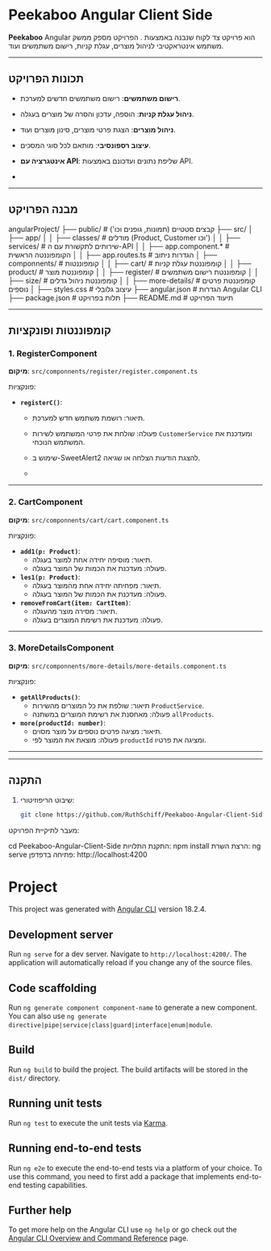 # Peekaboo Angular Client Side

**Peekaboo**  Angular הוא פרויקט צד לקוח שנבנה באמצעות .
הפרויקט מספק ממשק משתמש אינטראקטיבי לניהול מוצרים, עגלת קניות, רישום משתמשים ועוד.





---

## תכונות הפרויקט

- **רישום משתמשים**: רישום משתמשים חדשים למערכת.
- **ניהול עגלת קניות**: הוספה, עדכון והסרה של מוצרים בעגלה.
- **ניהול מוצרים**: הצגת פרטי מוצרים, סינון מוצרים ועוד.
- **עיצוב רספונסיבי**: מותאם לכל סוגי המסכים.
- **אינטגרציה עם API**: שליפת נתונים ועדכונם באמצעות API.

- 

---

## מבנה הפרויקט

angularProject/ ├── public/ # קבצים סטטיים (תמונות, גופנים וכו') ├── src/ │ ├── app/ │ │ ├── classes/ # מודלים (Product, Customer וכו') │ │ ├── services/ # שירותים לתקשורת עם ה-API │ │ ├── app.component.* # הקומפוננטה הראשית │ │ ├── app.routes.ts # הגדרות ניתוב │ ├── componnents/ # קומפוננטות │ │ ├── cart/ # קומפוננטת עגלת קניות │ │ ├── product/ # קומפוננטת מוצר │ │ ├── register/ # קומפוננטת רישום משתמשים │ │ ├── size/ # קומפוננטת ניהול גדלים │ │ ├── more-details/ # קומפוננטת פרטים נוספים │ ├── styles.css # עיצוב גלובלי ├── angular.json # הגדרות Angular CLI ├── package.json # תלות בפרויקט ├── README.md # תיעוד הפרויקט






---

## קומפוננטות ופונקציות

### 1. **RegisterComponent**
**מיקום**: `src/componnents/register/register.component.ts`

פונקציות:
- **`registerC()`**: 
  - תיאור: רושמת משתמש חדש למערכת.
  - פעולה: שולחת את פרטי המשתמש לשירות `CustomerService` ומעדכנת את המשתמש הנוכחי.
  - שימוש ב-SweetAlert2 להצגת הודעות הצלחה או שגיאה.
 
  - 

---

### 2. **CartComponent**
**מיקום**: `src/componnents/cart/cart.component.ts`

פונקציות:
- **`add1(p: Product)`**:
  - תיאור: מוסיפה יחידה אחת למוצר בעגלה.
  - פעולה: מעדכנת את הכמות של המוצר בעגלה.
- **`les1(p: Product)`**:
  - תיאור: מפחיתה יחידה אחת מהמוצר בעגלה.
  - פעולה: מעדכנת את הכמות של המוצר בעגלה.
- **`removeFromCart(item: CartItem)`**:
  - תיאור: מסירה מוצר מהעגלה.
  - פעולה: מעדכנת את רשימת המוצרים בעגלה.

---

### 3. **MoreDetailsComponent**
**מיקום**: `src/componnents/more-details/more-details.component.ts`

פונקציות:
- **`getAllProducts()`**:
  - תיאור: שולפת את כל המוצרים מהשירות `ProductService`.
  - פעולה: מאחסנת את רשימת המוצרים במשתנה `allProducts`.
- **`more(productId: number)`**:
  - תיאור: מציגה פרטים נוספים על מוצר מסוים.
  - פעולה: מוצאת את המוצר לפי `productId` ומציגה את פרטיו.

---



---

## התקנה

1. שיבוט הריפוזיטורי:
   ```bash
   git clone https://github.com/RuthSchiff/Peekaboo-Angular-Client-Side.git


מעבר לתיקיית הפרויקט:


cd Peekaboo-Angular-Client-Side
התקנת התלויות:
npm install
הרצת השרת:
ng serve
פתיחה בדפדפן:
http://localhost:4200















# Project

This project was generated with [Angular CLI](https://github.com/angular/angular-cli) version 18.2.4.

## Development server

Run `ng serve` for a dev server. Navigate to `http://localhost:4200/`. The application will automatically reload if you change any of the source files.

## Code scaffolding

Run `ng generate component component-name` to generate a new component. You can also use `ng generate directive|pipe|service|class|guard|interface|enum|module`.

## Build

Run `ng build` to build the project. The build artifacts will be stored in the `dist/` directory.

## Running unit tests

Run `ng test` to execute the unit tests via [Karma](https://karma-runner.github.io).

## Running end-to-end tests

Run `ng e2e` to execute the end-to-end tests via a platform of your choice. To use this command, you need to first add a package that implements end-to-end testing capabilities.

## Further help

To get more help on the Angular CLI use `ng help` or go check out the [Angular CLI Overview and Command Reference](https://angular.dev/tools/cli) page.
